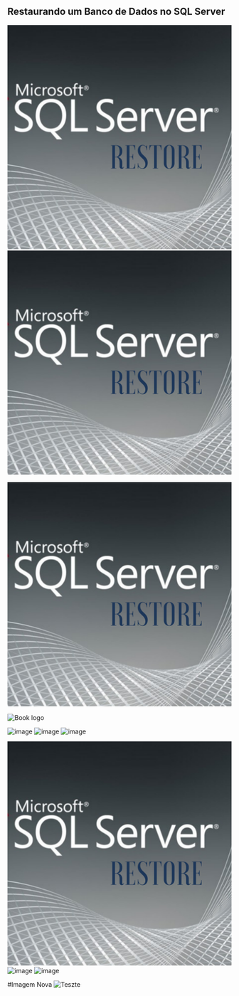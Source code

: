 ## Restaurando um Banco de Dados no SQL Server

<img src="https://github.com/fernandosrando/restore/blob/main/Restore/1.png">
<img src="/Restore/1.png">

![image](https://github.com/fernandosrando/restore/blob/main/Restore/1.png "Teste")

![Book logo](/least-github-pages/assets/logo.png)

![image](/restore/blob/main/Restore/1.png)
![image](/restore/main/Restore/1.png)
![image](/restore/Restore/1.png)

![image](/Restore/1.png "Teste 2")
![image](/main/Restore/1.png "Teste 2")
![image](/blob/main/Restore/1.png "Teste 2")



#Imagem Nova
<img src="http://www.consuminglinkeddata.org//img/sql_server_2016_restore_a_database.jpg" alt="Teszte">
